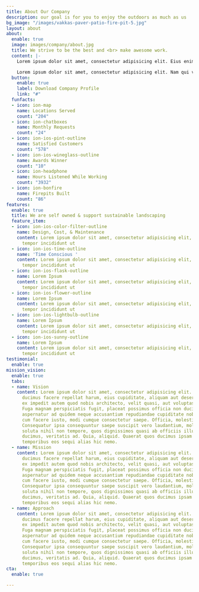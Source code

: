 ```yaml
---
title: About Our Company
description: our goal is for you to enjoy the outdoors as much as us
bg_image: "/images/vakkas-paver-patio-fire-pit-5.jpg"
layout: about
about:
  enable: true
  image: images/company/about.jpg
  title: We strive to be the best and <br> make awesome work.
  content: |-
    Lorem ipsum dolor sit amet, consectetur adipisicing elit. Eius enim, accusantium repellat ex autem numquam iure officiis facere vitae itaque.

    Lorem ipsum dolor sit amet, consectetur adipisicing elit. Nam qui vel cupiditate exercitationem, ea fuga est velit nulla culpa modi quis iste tempora non, suscipit repellendus labore voluptatem dicta amet? Lorem ipsum dolor sit amet, consectetur adipisicing elit. Provident, neque!
  button:
    enable: true
    label: Download Company Profile
    link: "#"
  funfacts:
  - icon: ion-map
    name: Locations Served
    count: "204"
  - icon: ion-chatboxes
    name: Monthly Requests
    count: "24"
  - icon: ion-ios-pint-outline
    name: Satisfied Customers
    count: "578"
  - icon: ion-ios-wineglass-outline
    name: Awards Winner
    count: "10"
  - icon: ion-headphone
    name: Hours Listened While Working
    count: "3932"
  - icon: ion-bonfire
    name: Firepits Built
    count: "86"
features:
  enable: true
  title: We are self owned & support sustainable landscaping
  feature_item:
  - icon: ion-ios-color-filter-outline
    name: Design, Cost, & Maintenance
    content: Lorem ipsum dolor sit amet, consectetur adipisicing elit, sed do eiusmod
      tempor incididunt ut
  - icon: ion-ios-time-outline
    name: 'Time Conscious '
    content: Lorem ipsum dolor sit amet, consectetur adipisicing elit, sed do eiusmod
      tempor incididunt ut
  - icon: ion-ios-flask-outline
    name: Lorem Ipsum
    content: Lorem ipsum dolor sit amet, consectetur adipisicing elit, sed do eiusmod
      tempor incididunt ut
  - icon: ion-ios-flower-outline
    name: Lorem Ipsum
    content: Lorem ipsum dolor sit amet, consectetur adipisicing elit, sed do eiusmod
      tempor incididunt ut
  - icon: ion-ios-lightbulb-outline
    name: Lorem Ipsum
    content: Lorem ipsum dolor sit amet, consectetur adipisicing elit, sed do eiusmod
      tempor incididunt ut
  - icon: ion-ios-sunny-outline
    name: Lorem Ipsum
    content: Lorem ipsum dolor sit amet, consectetur adipisicing elit, sed do eiusmod
      tempor incididunt ut
testimonial:
  enable: true
mission_vision:
  enable: true
  tabs:
  - name: Vision
    content: Lorem ipsum dolor sit amet, consectetur adipisicing elit. Inventore nobis
      ducimus facere repellat harum, eius cupiditate, aliquam aut deserunt. Nemo illo
      ex impedit autem quod nobis architecto, velit quasi, aut voluptas porro natus.
      Fuga magnam perspiciatis fugit, placeat possimus officia non ducimus voluptatum
      aspernatur ad quidem neque accusantium repudiandae cupiditate nobis corporis,
      cum facere iusto, modi cumque consectetur saepe. Officia, molestiae tempore!
      Consequatur ipsa consequuntur saepe suscipit vero laudantium, mollitia, quaerat
      soluta nihil non tempore, quos dignissimos quasi ab officiis illum numquam quibusdam
      ducimus, veritatis ad. Quia, aliquid. Quaerat quos ducimus ipsam amet minus
      temporibus eos sequi alias hic nemo.
  - name: Mission
    content: Lorem ipsum dolor sit amet, consectetur adipisicing elit. Inventore nobis
      ducimus facere repellat harum, eius cupiditate, aliquam aut deserunt. Nemo illo
      ex impedit autem quod nobis architecto, velit quasi, aut voluptas porro natus.
      Fuga magnam perspiciatis fugit, placeat possimus officia non ducimus voluptatum
      aspernatur ad quidem neque accusantium repudiandae cupiditate nobis corporis,
      cum facere iusto, modi cumque consectetur saepe. Officia, molestiae tempore!
      Consequatur ipsa consequuntur saepe suscipit vero laudantium, mollitia, quaerat
      soluta nihil non tempore, quos dignissimos quasi ab officiis illum numquam quibusdam
      ducimus, veritatis ad. Quia, aliquid. Quaerat quos ducimus ipsam amet minus
      temporibus eos sequi alias hic nemo.
  - name: Approach
    content: Lorem ipsum dolor sit amet, consectetur adipisicing elit. Inventore nobis
      ducimus facere repellat harum, eius cupiditate, aliquam aut deserunt. Nemo illo
      ex impedit autem quod nobis architecto, velit quasi, aut voluptas porro natus.
      Fuga magnam perspiciatis fugit, placeat possimus officia non ducimus voluptatum
      aspernatur ad quidem neque accusantium repudiandae cupiditate nobis corporis,
      cum facere iusto, modi cumque consectetur saepe. Officia, molestiae tempore!
      Consequatur ipsa consequuntur saepe suscipit vero laudantium, mollitia, quaerat
      soluta nihil non tempore, quos dignissimos quasi ab officiis illum numquam quibusdam
      ducimus, veritatis ad. Quia, aliquid. Quaerat quos ducimus ipsam amet minus
      temporibus eos sequi alias hic nemo.
cta:
  enable: true

---
```

